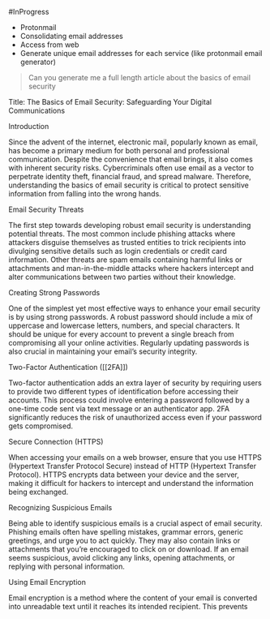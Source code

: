 #InProgress

- Protonmail
- Consolidating email addresses
- Access from web
- Generate unique email addresses for each service (like protonmail email generator)


> Can you generate me a full length article about the basics of email security 

Title: The Basics of Email Security: Safeguarding Your Digital Communications

Introduction

Since the advent of the internet, electronic mail, popularly known as email, has become a primary medium for both personal and professional communication. Despite the convenience that email brings, it also comes with inherent security risks. Cybercriminals often use email as a vector to perpetrate identity theft, financial fraud, and spread malware. Therefore, understanding the basics of email security is critical to protect sensitive information from falling into the wrong hands.

Email Security Threats

The first step towards developing robust email security is understanding potential threats. The most common include phishing attacks where attackers disguise themselves as trusted entities to trick recipients into divulging sensitive details such as login credentials or credit card information. Other threats are spam emails containing harmful links or attachments and man-in-the-middle attacks where hackers intercept and alter communications between two parties without their knowledge.

Creating Strong Passwords

One of the simplest yet most effective ways to enhance your email security is by using strong passwords. A robust password should include a mix of uppercase and lowercase letters, numbers, and special characters. It should be unique for every account to prevent a single breach from compromising all your online activities. Regularly updating passwords is also crucial in maintaining your email’s security integrity.

Two-Factor Authentication ([[2FA]])

Two-factor authentication adds an extra layer of security by requiring users to provide two different types of identification before accessing their accounts. This process could involve entering a password followed by a one-time code sent via text message or an authenticator app. 2FA significantly reduces the risk of unauthorized access even if your password gets compromised.

Secure Connection (HTTPS)

When accessing your emails on a web browser, ensure that you use HTTPS (Hypertext Transfer Protocol Secure) instead of HTTP (Hypertext Transfer Protocol). HTTPS encrypts data between your device and the server, making it difficult for hackers to intercept and understand the information being exchanged.

Recognizing Suspicious Emails

Being able to identify suspicious emails is a crucial aspect of email security. Phishing emails often have spelling mistakes, grammar errors, generic greetings, and urge you to act quickly. They may also contain links or attachments that you’re encouraged to click on or download. If an email seems suspicious, avoid clicking any links, opening attachments, or replying with personal information.

Using Email Encryption

Email encryption is a method where the content of your email is converted into unreadable text until it reaches its intended recipient. This prevents
